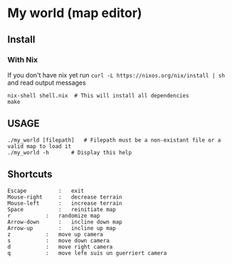 # My world (map editor)

## Install

### With Nix
If you don't have nix yet run `curl -L https://nixos.org/nix/install | sh` and read output messages
```shell script
nix-shell shell.nix  # This will install all dependencies
make
```

## USAGE
```shell script
./my_world [filepath]	# Filepath must be a non-existant file or a valid map to load it
./my_world -h		# Display this help
```

## Shortcuts
```
Escape			:	exit
Mouse-right		:	decrease terrain
Mouse-left		:	increase terrain
Space			:	reinitiate map
r			:	randomize map
Arrow-down		:	incline down map
Arrow-up		:	incline up map
z			:	move up camera
s			:	move down camera
d			:	move right camera
q			:	move lefe suis un guerriert camera
```